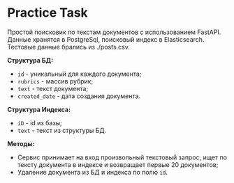 # Practice Task

Простой поисковик по текстам документов с использованием FastAPI. 
Данные хранятся в PostgreSql, поисковый индекс в Elasticsearch.
Тестовые данные брались из ./posts.csv. 

__Структура БД:__

- `id` - уникальный для каждого документа;
- `rubrics` - массив рубрик;
- `text` - текст документа;
- `created_date` - дата создания документа.


__Структура Индекса:__

- `iD` - id из базы;
- `text` - текст из структуры БД.


__Методы:__

- Сервис принимает на вход произвольный текстовый запрос, ищет по тексту документа в индексе и возвращает первые 20 документов;
- Удаление документа из БД и индекса по полю  `id`.

